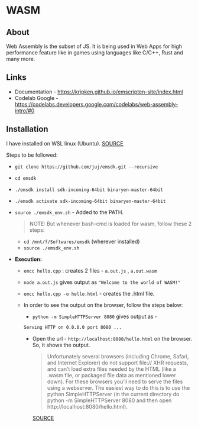 # WASM

## About

Web Assembly is the subset of JS. It is being used in Web Apps for high performance feature like in games using languages like C/C++, Rust and many more.

## Links

- Documentation - https://kripken.github.io/emscripten-site/index.html
- Codelab Google - https://codelabs.developers.google.com/codelabs/web-assembly-intro/#0

## Installation

I have installed on WSL linux (Ubuntu). [SOURCE](https://kripken.github.io/emscripten-site/docs/getting_started/downloads.html)

Steps to be followed:

- `git clone https://github.com/juj/emsdk.git --recursive`
- `cd emsdk`
- `./emsdk install sdk-incoming-64bit binaryen-master-64bit`
- `./emsdk activate sdk-incoming-64bit binaryen-master-64bit`
- `source ./emsdk_env.sh` - Added to the PATH. <br/>
  > NOTE: But whenever bash-cmd is loaded for wasm, follow these 2 steps:
  - `cd /mnt/f/Softwares/emsdk` (wherever installed)
  - `source ./emsdk_env.sh`
- **Execution:**

  - `emcc hello.cpp` : creates 2 files - `a.out.js` , `a.out.wasm`
  - `node a.out.js` gives output as `"Welcome to the world of WASM!"`
  - `emcc hello.cpp -o hello.html` - creates the .html file.
  - In order to see the output on the browser, follow the steps below:

    - `python -m SimpleHTTPServer 8080` gives output as -

    ```bash
    Serving HTTP on 0.0.0.0 port 8080 ...
    ```

    - Open the url - `http://localhost:8080/hello.html` on the browser. So, it shows the output.

      > Unfortunately several browsers (including Chrome, Safari, and Internet Explorer) do not support file:// XHR requests, and can’t load extra files needed by the HTML (like a .wasm file, or packaged file data as mentioned lower down). For these browsers you’ll need to serve the files using a webserver. The easiest way to do this is to use the python SimpleHTTPServer (in the current directory do python -m SimpleHTTPServer 8080 and then open http://localhost:8080/hello.html).

      [SOURCE](https://kripken.github.io/emscripten-site/docs/getting_started/Tutorial.html#generating-html)
